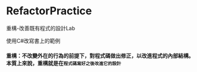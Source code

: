# RefactorPractice
重構-改善既有程式的設計Lab

使用C#改寫書上的範例

#### 重構：不改變外在的行為的前提下，對程式碼做出修正，以改進程式的內部結構。本質上來說，重構就是在`程式碼寫好之後改進它的設計`



